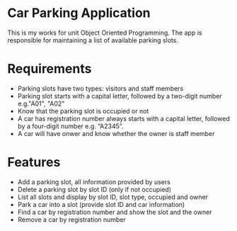 # Car Parking Application 

This is my works for unit Object Oriented Programming. The app is responsible for maintaining a list of available parking slots. 

# Requirements
- Parking slots have two types: visitors and staff members
- Parking slot starts with a capital letter, followed by a two-digit number e.g."A01", "A02"
- Know that the parking slot is occupied or not
- A car has registration number always starts with a capital letter, followed by a four-digit number e.g. “A2345”.  
- A car will have onwer and know whether the owner is staff member   

# Features
- Add a parking slot, all information provided by users
- Delete a parking slot by slot ID (only if not occupied)
- List all slots and display by slot ID, slot type, occupied and owner
- Park a car into a slot (provide slot ID and car information)
- Find a car by registration number and show the slot and the owner
- Remove a car by registration number
